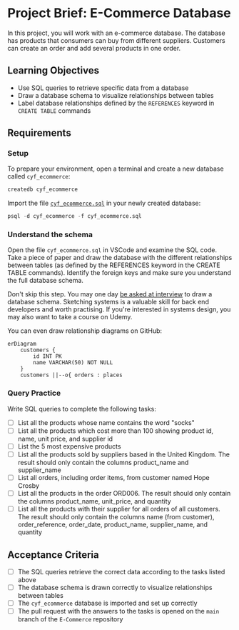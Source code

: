 # Project Brief: E-Commerce Database

In this project, you will work with an e-commerce database. The database has products that consumers can buy from different suppliers. Customers can create an order and add several products in one order.

## Learning Objectives

- Use SQL queries to retrieve specific data from a database
- Draw a database schema to visualize relationships between tables
- Label database relationships defined by the `REFERENCES` keyword in `CREATE TABLE` commands

## Requirements

### Setup

To prepare your environment, open a terminal and create a new database called `cyf_ecommerce`:

```sql
createdb cyf_ecommerce
```

Import the file [`cyf_ecommerce.sql`](./cyf_ecommerce.sql) in your newly created database:

```sql
psql -d cyf_ecommerce -f cyf_ecommerce.sql
```

### Understand the schema

Open the file `cyf_ecommerce.sql` in VSCode and examine the SQL code. Take a piece of paper and draw the database with the different relationships between tables (as defined by the REFERENCES keyword in the CREATE TABLE commands). Identify the foreign keys and make sure you understand the full database schema.

Don't skip this step. You may one day [be asked at interview](https://monzo.com/blog/2022/03/23/demystifying-the-backend-engineering-interview-process) to draw a database schema. Sketching systems is a valuable skill for back end developers and worth practising. If you're interested in systems design, you may also want to take a course on Udemy.

You can even draw relationship diagrams on GitHub:

```mermaid
erDiagram
    customers {
        id INT PK
        name VARCHAR(50) NOT NULL
    }
    customers ||--o{ orders : places
```

### Query Practice

Write SQL queries to complete the following tasks:

- [ ] List all the products whose name contains the word "socks"
- [ ] List all the products which cost more than 100 showing product id, name, unit price, and supplier id
- [ ] List the 5 most expensive products
- [ ] List all the products sold by suppliers based in the United Kingdom. The result should only contain the columns product_name and supplier_name
- [ ] List all orders, including order items, from customer named Hope Crosby
- [ ] List all the products in the order ORD006. The result should only contain the columns product_name, unit_price, and quantity
- [ ] List all the products with their supplier for all orders of all customers. The result should only contain the columns name (from customer), order_reference, order_date, product_name, supplier_name, and quantity

## Acceptance Criteria

- [ ] The SQL queries retrieve the correct data according to the tasks listed above
- [ ] The database schema is drawn correctly to visualize relationships between tables
- [ ] The `cyf_ecommerce` database is imported and set up correctly
- [ ] The pull request with the answers to the tasks is opened on the `main` branch of the `E-Commerce` repository
